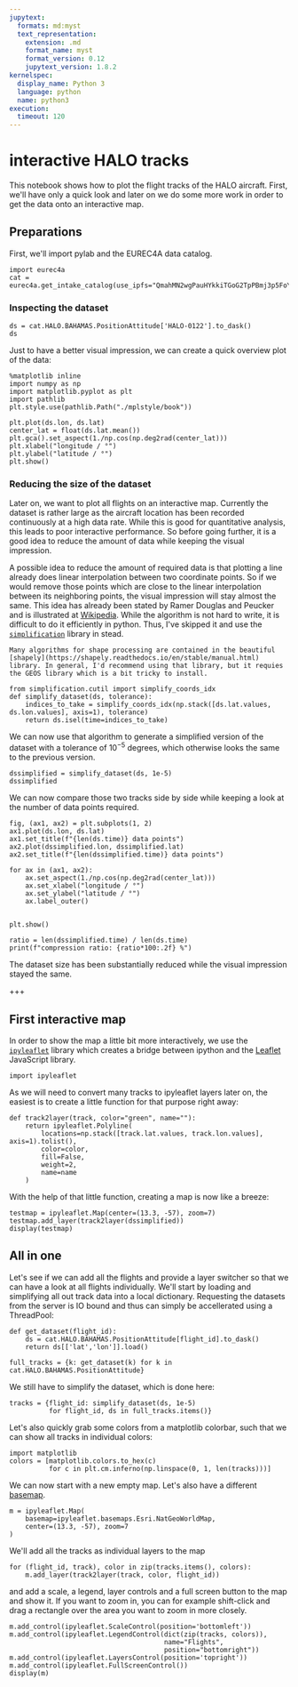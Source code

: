 ```yaml
---
jupytext:
  formats: md:myst
  text_representation:
    extension: .md
    format_name: myst
    format_version: 0.12
    jupytext_version: 1.8.2
kernelspec:
  display_name: Python 3
  language: python
  name: python3
execution:
  timeout: 120
---
```


# interactive HALO tracks

This notebook shows how to plot the flight tracks of the HALO aircraft. First, we'll have only a quick look and later on we do some more work in order to get the data onto an interactive map.

## Preparations
First, we'll import pylab and the EUREC4A data catalog.

```{code-cell} ipython3
import eurec4a
cat = eurec4a.get_intake_catalog(use_ipfs="QmahMN2wgPauHYkkiTGoG2TpPBmj3p5FoYJAq9uE9iXT9N")
```

### Inspecting the dataset

```{code-cell} ipython3
ds = cat.HALO.BAHAMAS.PositionAttitude['HALO-0122'].to_dask()
ds
```

Just to have a better visual impression, we can create a quick overview plot of the data:

```{code-cell} ipython3
%matplotlib inline
import numpy as np
import matplotlib.pyplot as plt
import pathlib
plt.style.use(pathlib.Path("./mplstyle/book"))

plt.plot(ds.lon, ds.lat)
center_lat = float(ds.lat.mean())
plt.gca().set_aspect(1./np.cos(np.deg2rad(center_lat)))
plt.xlabel("longitude / °")
plt.ylabel("latitude / °")
plt.show()
```

### Reducing the size of the dataset

Later on, we want to plot all flights on an interactive map. Currently the dataset is rather large as the aircraft location has been recorded continuously at a high data rate. While this is good for quantitative analysis, this leads to poor interactive performance. So before going further, it is a good idea to reduce the amount of data while keeping the visual impression.

A possible idea to reduce the amount of required data is that plotting a line already does linear interpolation between two coordinate points. So if we would remove those points which are close to the linear interpolation between its neighboring points, the visual impression will stay almost the same. This idea has already been stated by Ramer Douglas and Peucker and is illustrated at [Wikipedia](https://en.wikipedia.org/wiki/Ramer%E2%80%93Douglas%E2%80%93Peucker_algorithm). While the algorithm is not hard to write, it is difficult to do it efficiently in python. Thus, I've skipped it and use the [`simplification`](https://pypi.org/project/simplification/) library in stead.

```{note}
Many algorithms for shape processing are contained in the beautiful [shapely](https://shapely.readthedocs.io/en/stable/manual.html) library. In general, I'd recommend using that library, but it requies the GEOS library which is a bit tricky to install.
```

```{code-cell} ipython3
from simplification.cutil import simplify_coords_idx
def simplify_dataset(ds, tolerance):
    indices_to_take = simplify_coords_idx(np.stack([ds.lat.values, ds.lon.values], axis=1), tolerance)
    return ds.isel(time=indices_to_take)
```

We can now use that algorithm to generate a simplified version of the dataset with a tolerance of $10^{-5}$ degrees, which otherwise looks the same to the previous version.

```{code-cell} ipython3
dssimplified = simplify_dataset(ds, 1e-5)
dssimplified
```

We can now compare those two tracks side by side while keeping a look at the number of data points required.

```{code-cell} ipython3
fig, (ax1, ax2) = plt.subplots(1, 2)
ax1.plot(ds.lon, ds.lat)
ax1.set_title(f"{len(ds.time)} data points")
ax2.plot(dssimplified.lon, dssimplified.lat)
ax2.set_title(f"{len(dssimplified.time)} data points")

for ax in (ax1, ax2):
    ax.set_aspect(1./np.cos(np.deg2rad(center_lat)))
    ax.set_xlabel("longitude / °")
    ax.set_ylabel("latitude / °")
    ax.label_outer()


plt.show()

ratio = len(dssimplified.time) / len(ds.time)
print(f"compression ratio: {ratio*100:.2f} %")
```

The dataset size has been substantially reduced while the visual impression stayed the same.

+++

## First interactive map

In order to show the map a little bit more interactively, we use the [`ipyleaflet`](https://ipyleaflet.readthedocs.io/en/latest/index.html) library which creates a bridge between ipython and the [Leaflet](https://leafletjs.com/) JavaScript library.

```{code-cell} ipython3
import ipyleaflet
```

As we will need to convert many tracks to ipyleaflet layers later on, the easiest is to create a little function for that purpose right away:

```{code-cell} ipython3
def track2layer(track, color="green", name=""):
    return ipyleaflet.Polyline(
        locations=np.stack([track.lat.values, track.lon.values], axis=1).tolist(), 
        color=color,
        fill=False,
        weight=2,
        name=name
    )
```

With the help of that little function, creating a map is now like a breeze:

```{code-cell} ipython3
testmap = ipyleaflet.Map(center=(13.3, -57), zoom=7)
testmap.add_layer(track2layer(dssimplified))
display(testmap)
```

## All in one
Let's see if we can add all the flights and provide a layer switcher so that we can have a look at all flights individually. We'll start by loading and simplifying all out track data into a local dictionary. Requesting the datasets from the server is IO bound and thus can simply be accellerated using a ThreadPool:

```{code-cell} ipython3
def get_dataset(flight_id):
    ds = cat.HALO.BAHAMAS.PositionAttitude[flight_id].to_dask()
    return ds[['lat','lon']].load()

full_tracks = {k: get_dataset(k) for k in cat.HALO.BAHAMAS.PositionAttitude}
```

We still have to simplify the dataset, which is done here:

```{code-cell} ipython3
tracks = {flight_id: simplify_dataset(ds, 1e-5)
          for flight_id, ds in full_tracks.items()}
```

Let's also quickly grab some colors from a matplotlib colorbar, such that we can show all tracks in individual colors:

```{code-cell} ipython3
import matplotlib
colors = [matplotlib.colors.to_hex(c)
          for c in plt.cm.inferno(np.linspace(0, 1, len(tracks)))]
```

We can now start with a new empty map. Let's also have a different [basemap](https://ipyleaflet.readthedocs.io/en/latest/api_reference/basemaps.html).

```{code-cell} ipython3
m = ipyleaflet.Map(
    basemap=ipyleaflet.basemaps.Esri.NatGeoWorldMap,
    center=(13.3, -57), zoom=7
)
```

We'll add all the tracks as individual layers to the map

```{code-cell} ipython3
for (flight_id, track), color in zip(tracks.items(), colors):
    m.add_layer(track2layer(track, color, flight_id))
```

and add a scale, a legend, layer controls and a full screen button to the map and show it. If you want to zoom in, you can for example shift-click and drag a rectangle over the area you want to zoom in more closely.

```{code-cell} ipython3
m.add_control(ipyleaflet.ScaleControl(position='bottomleft'))
m.add_control(ipyleaflet.LegendControl(dict(zip(tracks, colors)),
                                       name="Flights",
                                       position="bottomright"))
m.add_control(ipyleaflet.LayersControl(position='topright'))
m.add_control(ipyleaflet.FullScreenControl())
display(m)
```
